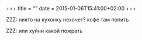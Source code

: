 +++
title = ""
date = 2015-01-06T15:41:00+02:00
+++

ZZZ: никто на кухонку нехочет? кофе там попить


ZZZ: или хуйни какой пожрать


